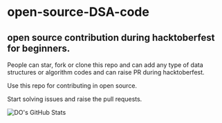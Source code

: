 # open-source-DSA-code
## open source contribution during hacktoberfest for beginners.

People can star, fork or clone this repo and can add any type of data structures or algorithm codes and can raise PR during hacktoberfest.

Use this repo for contributing in open source.

Start solving issues and raise the pull requests.

![DO's GitHub Stats](https://github-readme-stats.vercel.app/api?username=akshitagit&theme=graywhite&show_icons=true)

